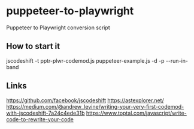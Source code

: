# puppeteer-to-playwright
Puppeteer to Playwright conversion script


## How to start it
jscodeshift -t pptr-plwr-codemod.js puppeteer-example.js -d -p --run-in-band

## Links
https://github.com/facebook/jscodeshift
https://astexplorer.net/
https://medium.com/@andrew_levine/writing-your-very-first-codemod-with-jscodeshift-7a24c4ede31b
https://www.toptal.com/javascript/write-code-to-rewrite-your-code
